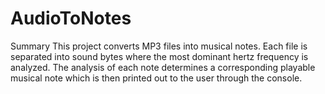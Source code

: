# AudioToNotes
Summary
This project converts MP3 files into musical notes. Each file is separated into sound bytes where the most dominant hertz frequency is analyzed. The analysis of each note determines a corresponding playable musical note which is then printed out to the user through the console.

